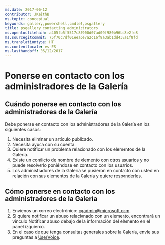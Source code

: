 ```yaml
---
ms.date: 2017-06-12
contributor: JKeithB
ms.topic: conceptual
keywords: gallery,powershell,cmdlet,psgallery
title: psgallery_contacting_administrators
ms.openlocfilehash: a405fb5f5517c86900d07ad09f980b96ba8e2fe8
ms.sourcegitcommit: 75f70c7df01eea5e7a2c16f9a3ab1dd437a1f8fd
ms.translationtype: HT
ms.contentlocale: es-ES
ms.lasthandoff: 06/12/2017
---
```

# <a name="contact-gallery-administrators"></a>Ponerse en contacto con los administradores de la Galería

## <a name="when-to-contact-gallery-administrators"></a>Cuándo ponerse en contacto con los administradores de la Galería

Debe ponerse en contacto con los administradores de la Galería en los siguientes casos:

1. Necesita eliminar un artículo publicado.
2. Necesita ayuda con su cuenta.
3. Quiere notificar un problema relacionado con los elementos de la Galería.
4. Existe un conflicto de nombre de elemento con otros usuarios y no puede resolverlo poniéndose en contacto con los usuarios.
5. Los administradores de la Galería se pusieron en contacto con usted en relación con sus elementos de la Galería y quiere responderles.

## <a name="how-to-contact-gallery-administrators"></a>Cómo ponerse en contacto con los administradores de la Galería

1. Envíenos un correo electrónico: cgadmin@microsoft.com.
2. Si quiere notificar un abuso relacionado con un elemento, encontrará un vínculo Notificar abuso debajo de la información del elemento en el panel izquierdo.
3. En el caso de que tenga consultas generales sobre la Galería, envíe sus preguntas a [UserVoice](http://windowsserver.uservoice.com/forums/301869-powershell).

